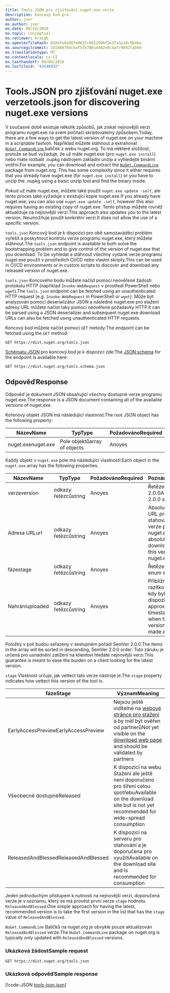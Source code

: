 ```yaml
---
title: Tools.JSON pro zjišťování nuget.exe verze
description: Koncový bod pro
author: jver
ms.author: jver
ms.date: 08/16/2018
ms.topic: conceptual
ms.reviewer: kraigb
ms.openlocfilehash: 6184fe8e987e0637cb912999f2e3fa3a3dc9b4ba
ms.sourcegitcommit: 1d1406764c6af5fb7801d462e0c4afc9092fa569
ms.translationtype: MT
ms.contentlocale: cs-CZ
ms.lasthandoff: 09/04/2018
ms.locfileid: "43546932"
---
```

# <a name="toolsjson-for-discovering-nugetexe-versions"></a><span data-ttu-id="88ae5-103">Tools.JSON pro zjišťování nuget.exe verze</span><span class="sxs-lookup"><span data-stu-id="88ae5-103">tools.json for discovering nuget.exe versions</span></span>

<span data-ttu-id="88ae5-104">V současné době existuje několik způsobů, jak získat nejnovější verzi programu nuget.exe na svém počítači skriptovatelný způsobem.</span><span class="sxs-lookup"><span data-stu-id="88ae5-104">Today, there are a few ways to get the latest version of nuget.exe on your machine in a scriptable fashion.</span></span> <span data-ttu-id="88ae5-105">Například můžete stáhnout a extrahovat [ `NuGet.CommandLine` ](https://www.nuget.org/packages/NuGet.CommandLine/) balíček z webu nuget.org. To má některé složitost, protože se buď vyžaduje, že už máte nuget.exe (pro `nuget.exe install`) nebo máte rozbalit .nupkg nástrojem základní unzip a vyhledejte binární vnitřní.</span><span class="sxs-lookup"><span data-stu-id="88ae5-105">For example, you can download and extract the [`NuGet.CommandLine`](https://www.nuget.org/packages/NuGet.CommandLine/) package from nuget.org. This has some complexity since it either requires that you already have nuget.exe (for `nuget.exe install`) or you have to unzip the .nupkg using a basic unzip tool and find the binary inside.</span></span>

<span data-ttu-id="88ae5-106">Pokud už máte nuget.exe, můžete také použít `nuget.exe update -self`, ale tento proces také vyžaduje s existující kopie nuget.exe.</span><span class="sxs-lookup"><span data-stu-id="88ae5-106">If you already have nuget.exe, you can also use `nuget.exe update -self`, however this also requires having an existing copy of nuget.exe.</span></span> <span data-ttu-id="88ae5-107">Tento přístup můžete rovněž aktualizuje na nejnovější verzi.</span><span class="sxs-lookup"><span data-stu-id="88ae5-107">This approach also updates you to the latest version.</span></span> <span data-ttu-id="88ae5-108">Neumožňuje použít konkrétní verzi.</span><span class="sxs-lookup"><span data-stu-id="88ae5-108">It does not allow the use of a specific version.</span></span>

<span data-ttu-id="88ae5-109">`tools.json` Koncový bod je k dispozici pro obě samozaváděcí problém vyřešit a poskytnout kontrolu verze programu nuget.exe, který můžete stáhnout.</span><span class="sxs-lookup"><span data-stu-id="88ae5-109">The `tools.json` endpoint is available to both solve the bootstrapping problem and to give control of the version of nuget.exe that you download.</span></span> <span data-ttu-id="88ae5-110">To lze vyhledat a stáhnout všechny vydané verze programu nuget.exe použít v prostředích CI/CD nebo vlastní skripty.</span><span class="sxs-lookup"><span data-stu-id="88ae5-110">This can be used in CI/CD environments or in custom scripts to discover and download any released version of nuget.exe.</span></span>

<span data-ttu-id="88ae5-111">`tools.json` Koncového bodu můžete načíst pomocí neověřené žádosti protokolu HTTP (například `Invoke-WebRequest` v prostředí PowerShell nebo `wget`).</span><span class="sxs-lookup"><span data-stu-id="88ae5-111">The `tools.json` endpoint can be fetched using an unauthenticated HTTP request (e.g. `Invoke-WebRequest` in PowerShell or `wget`).</span></span> <span data-ttu-id="88ae5-112">Může být analyzován pomocí deserializátor JSON a následné nuget.exe pro stažení adresy URL můžete načíst taky pomocí neověřené požadavky HTTP.</span><span class="sxs-lookup"><span data-stu-id="88ae5-112">It can be parsed using a JSON deserializer and subsequent nuget.exe download URLs can also be fetched using unauthenticated HTTP requests.</span></span>

<span data-ttu-id="88ae5-113">Koncový bod můžete načíst pomocí `GET` metody:</span><span class="sxs-lookup"><span data-stu-id="88ae5-113">The endpoint can be fetched using the `GET` method:</span></span>

    GET https://dist.nuget.org/tools.json

<span data-ttu-id="88ae5-114">[Schématu JSON](http://json-schema.org/) pro koncový bod je k dispozici zde:</span><span class="sxs-lookup"><span data-stu-id="88ae5-114">The [JSON schema](http://json-schema.org/) for the endpoint is available here:</span></span>

    GET https://dist.nuget.org/tools.schema.json

## <a name="response"></a><span data-ttu-id="88ae5-115">Odpověď</span><span class="sxs-lookup"><span data-stu-id="88ae5-115">Response</span></span>

<span data-ttu-id="88ae5-116">Odpověď je dokument JSON obsahující všechny dostupné verze programu nuget.exe.</span><span class="sxs-lookup"><span data-stu-id="88ae5-116">The response is a JSON document containing all of the available versions of nuget.exe.</span></span>

<span data-ttu-id="88ae5-117">Kořenový objekt JSON má následující vlastnost:</span><span class="sxs-lookup"><span data-stu-id="88ae5-117">The root JSON object has the following property:</span></span>

<span data-ttu-id="88ae5-118">Název</span><span class="sxs-lookup"><span data-stu-id="88ae5-118">Name</span></span>      | <span data-ttu-id="88ae5-119">Typ</span><span class="sxs-lookup"><span data-stu-id="88ae5-119">Type</span></span>             | <span data-ttu-id="88ae5-120">Požadováno</span><span class="sxs-lookup"><span data-stu-id="88ae5-120">Required</span></span>
--------- | ---------------- | --------
<span data-ttu-id="88ae5-121">nuget.exe</span><span class="sxs-lookup"><span data-stu-id="88ae5-121">nuget.exe</span></span> | <span data-ttu-id="88ae5-122">Pole objektů</span><span class="sxs-lookup"><span data-stu-id="88ae5-122">array of objects</span></span> | <span data-ttu-id="88ae5-123">Ano</span><span class="sxs-lookup"><span data-stu-id="88ae5-123">yes</span></span>

<span data-ttu-id="88ae5-124">Každý objekt v `nuget.exe` pole má následující vlastnosti:</span><span class="sxs-lookup"><span data-stu-id="88ae5-124">Each object in the `nuget.exe` array has the following properties:</span></span>

<span data-ttu-id="88ae5-125">Název</span><span class="sxs-lookup"><span data-stu-id="88ae5-125">Name</span></span>     | <span data-ttu-id="88ae5-126">Typ</span><span class="sxs-lookup"><span data-stu-id="88ae5-126">Type</span></span>   | <span data-ttu-id="88ae5-127">Požadováno</span><span class="sxs-lookup"><span data-stu-id="88ae5-127">Required</span></span> | <span data-ttu-id="88ae5-128">Poznámky</span><span class="sxs-lookup"><span data-stu-id="88ae5-128">Notes</span></span>
-------- | ------ | -------- | -----
<span data-ttu-id="88ae5-129">verze</span><span class="sxs-lookup"><span data-stu-id="88ae5-129">version</span></span>  | <span data-ttu-id="88ae5-130">odkazy řetězců</span><span class="sxs-lookup"><span data-stu-id="88ae5-130">string</span></span> | <span data-ttu-id="88ae5-131">Ano</span><span class="sxs-lookup"><span data-stu-id="88ae5-131">yes</span></span>      | <span data-ttu-id="88ae5-132">Řetězec SemVer 2.0.0</span><span class="sxs-lookup"><span data-stu-id="88ae5-132">A SemVer 2.0.0 string</span></span>
<span data-ttu-id="88ae5-133">Adresa URL</span><span class="sxs-lookup"><span data-stu-id="88ae5-133">url</span></span>      | <span data-ttu-id="88ae5-134">odkazy řetězců</span><span class="sxs-lookup"><span data-stu-id="88ae5-134">string</span></span> | <span data-ttu-id="88ae5-135">Ano</span><span class="sxs-lookup"><span data-stu-id="88ae5-135">yes</span></span>      | <span data-ttu-id="88ae5-136">Absolutní adresa URL pro stahování tato verze programu nuget.exe</span><span class="sxs-lookup"><span data-stu-id="88ae5-136">An absolute URL for downloading this version of nuget.exe</span></span>
<span data-ttu-id="88ae5-137">fáze</span><span class="sxs-lookup"><span data-stu-id="88ae5-137">stage</span></span>    | <span data-ttu-id="88ae5-138">odkazy řetězců</span><span class="sxs-lookup"><span data-stu-id="88ae5-138">string</span></span> | <span data-ttu-id="88ae5-139">Ano</span><span class="sxs-lookup"><span data-stu-id="88ae5-139">yes</span></span>      | <span data-ttu-id="88ae5-140">Řetězec výčtu</span><span class="sxs-lookup"><span data-stu-id="88ae5-140">An enum string</span></span>
<span data-ttu-id="88ae5-141">Nahrání</span><span class="sxs-lookup"><span data-stu-id="88ae5-141">uploaded</span></span> | <span data-ttu-id="88ae5-142">odkazy řetězců</span><span class="sxs-lookup"><span data-stu-id="88ae5-142">string</span></span> | <span data-ttu-id="88ae5-143">Ano</span><span class="sxs-lookup"><span data-stu-id="88ae5-143">yes</span></span>      | <span data-ttu-id="88ae5-144">Přibližné časové razítko z verze kdy byl k dispozici</span><span class="sxs-lookup"><span data-stu-id="88ae5-144">An approximate timestamp of when the version was made available</span></span>

<span data-ttu-id="88ae5-145">Položky v poli budou seřazeny v sestupném pořadí SemVer 2.0.0.</span><span class="sxs-lookup"><span data-stu-id="88ae5-145">The items in the array will be sorted in descending, SemVer 2.0.0 order.</span></span> <span data-ttu-id="88ae5-146">Tuto záruku je určená pro usnadnění zatížení na klientovi hledáte nejnovější verzi.</span><span class="sxs-lookup"><span data-stu-id="88ae5-146">This guarantee is meant to ease the burden on a client looking for the latest version.</span></span> 

<span data-ttu-id="88ae5-147">`stage` Vlastnost určuje, jak vettect tato verze nástroje je.</span><span class="sxs-lookup"><span data-stu-id="88ae5-147">The `stage` property indicates how vettect this version of the tool is.</span></span> 

<span data-ttu-id="88ae5-148">fáze</span><span class="sxs-lookup"><span data-stu-id="88ae5-148">Stage</span></span>              | <span data-ttu-id="88ae5-149">Význam</span><span class="sxs-lookup"><span data-stu-id="88ae5-149">Meaning</span></span>
------------------ | ------
<span data-ttu-id="88ae5-150">EarlyAccessPreview</span><span class="sxs-lookup"><span data-stu-id="88ae5-150">EarlyAccessPreview</span></span> | <span data-ttu-id="88ae5-151">Nejsou ještě viditelné na [webové stránce pro stažení](https://www.nuget.org/downloads) a by měl být ověřen od partnerů</span><span class="sxs-lookup"><span data-stu-id="88ae5-151">Not yet visible on the [download web page](https://www.nuget.org/downloads) and should be validated by partners</span></span>
<span data-ttu-id="88ae5-152">Všeobecně dostupné</span><span class="sxs-lookup"><span data-stu-id="88ae5-152">Released</span></span>           | <span data-ttu-id="88ae5-153">K dispozici na webu Stažení ale ještě není doporučeno pro šíření celou spotřebu</span><span class="sxs-lookup"><span data-stu-id="88ae5-153">Available on the download site but is not yet recommended for wide-spread consumption</span></span>
<span data-ttu-id="88ae5-154">ReleasedAndBlessed</span><span class="sxs-lookup"><span data-stu-id="88ae5-154">ReleasedAndBlessed</span></span> | <span data-ttu-id="88ae5-155">K dispozici na serveru pro stahování a je doporučena pro využití</span><span class="sxs-lookup"><span data-stu-id="88ae5-155">Available on the download site and is recommended for consumption</span></span>

<span data-ttu-id="88ae5-156">Jeden jednoduchým přístupem k nutnosti na nejnovější verzi, doporučená verze je v seznamu, který se má provést první verze `stage` hodnotu `ReleasedAndBlessed`.</span><span class="sxs-lookup"><span data-stu-id="88ae5-156">One simple approach for having the latest, recommended version is to take the first version in the list that has the `stage` value of `ReleasedAndBlessed`.</span></span>

<span data-ttu-id="88ae5-157">`NuGet.CommandLine` Balíčků na nuget.org je obvykle pouze aktualizován `ReleasedAndBlessed` verze.</span><span class="sxs-lookup"><span data-stu-id="88ae5-157">The `NuGet.CommandLine` package on nuget.org is typically only updated with `ReleasedAndBlessed` versions.</span></span>

### <a name="sample-request"></a><span data-ttu-id="88ae5-158">Ukázková žádost</span><span class="sxs-lookup"><span data-stu-id="88ae5-158">Sample request</span></span>

    GET https://dist.nuget.org/tools.json

### <a name="sample-response"></a><span data-ttu-id="88ae5-159">Ukázková odpověď</span><span class="sxs-lookup"><span data-stu-id="88ae5-159">Sample response</span></span>

[!code-JSON [tools-json.json](./_data/tools-json.json)]
